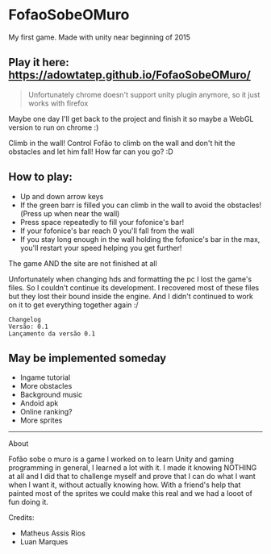 # FofaoSobeOMuro
My first game. Made with unity near beginning of 2015

## Play it here: https://adowtatep.github.io/FofaoSobeOMuro/

> Unfortunately chrome doesn't support unity plugin anymore, so it just works with firefox 

Maybe one day I'll get back to the project and finish it so maybe a WebGL version to run on chrome :)

Climb in the wall! Control Fofão to climb on the wall and don't hit the obstacles and let him fall! How far can you go? :D

## How to play:

 - Up and down arrow keys
 - If the green barr is filled you can climb in the wall to avoid the obstacles!(Press up when near the wall)
 - Press space repeatedly to fill your fofonice's bar!
 - If your fofonice's bar reach 0 you'll fall from the wall
 - If you stay long enough in the wall holding the fofonice's bar in the max, you'll restart your speed helping you get further!

The game AND the site are not finished at all

Unfortunately when changing hds and formatting the pc I lost the game's files. So I couldn't continue its development. I recovered most of these files but they lost their bound inside the engine. And I didn't continued to work on it to get everything together again :/

```
Changelog
Versão: 0.1
Lançamento da versão 0.1
```

## May be implemented someday

 - Ingame tutorial
 - More obstacles
 - Background music
 - Andoid apk
 - Online ranking?
 - More sprites
 
--------

About

Fofão sobe o muro is a game I worked on to learn Unity and gaming programming in general, I learned a lot with it. I made it knowing NOTHING at all and I did that to challenge myself and prove that I can do what I want when I want it, without actually knowing how. With a friend's help that painted most of the sprites we could make this real and we had a looot of fun doing it. 

Credits:

 - Matheus Assis Rios
 - Luan Marques
